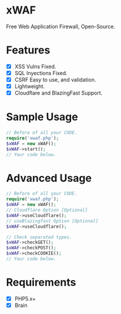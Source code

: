 # xWAF
Free Web Application Firewall, Open-Source.

# Features

- [x] XSS Vulns Fixed.
- [x] SQL Inyections Fixed.
- [x] CSRF Easy to use, and validation.
- [x] Lightweight.
- [x] Cloudflare and BlazingFast Support.

# Sample Usage
```php
// Before of all your CODE.
require('xwaf.php');
$xWAF = new xWAF();
$xWAF->start();
// Your code below.
```
# Advanced Usage
```php
// Before of all your CODE.
require('xwaf.php');
$xWAF = new xWAF();
// Cloudflare Option [Optional]
$xWAF->useCloudflare();
// useBlazingfast Option [Optional]
$xWAF->useCloudflare();

// Check separated types.
$xWAF->checkGET();
$xWAF->checkPOST();
$xWAF->checkCOOKIE();
// Your code below.
```

# Requirements

- [x] PHP5.x+
- [x] Brain
